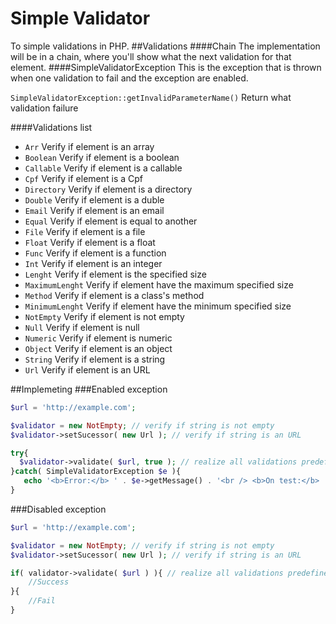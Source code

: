 Simple Validator
================

To simple validations in PHP.
##Validations
####Chain
The implementation will be in a chain, where you'll show what the next validation for that element.
####SimpleValidatorException
This is the exception that is thrown when one validation to fail and the exception are enabled.

``SimpleValidatorException::getInvalidParameterName()``
Return what validation failure

####Validations list
* ``Arr`` Verify if element is an array
* ``Boolean`` Verify if element is a boolean
* ``Callable`` Verify if element is a callable
* ``Cpf`` Verify if element is a Cpf
* ``Directory`` Verify if element is a directory
* ``Double`` Verify if element is a duble
* ``Email`` Verify if element is an email
* ``Equal`` Verify if element is equal to another
* ``File`` Verify if element is a file
* ``Float`` Verify if element is a float
* ``Func`` Verify if element is a function
* ``Int`` Verify if element is an integer
* ``Lenght`` Verify if element is the specified size
* ``MaximumLenght`` Verify if element have the maximum specified size
* ``Method`` Verify if element is a class's method
* ``MinimumLenght`` Verify if element have the minimum specified size
* ``NotEmpty`` Verify if element is not empty
* ``Null`` Verify if element is null
* ``Numeric`` Verify if element is numeric
* ``Object`` Verify if element is an object
* ``String`` Verify if element is a string
* ``Url`` Verify if element is an URL

##Implemeting
###Enabled exception
```php
$url = 'http://example.com';

$validator = new NotEmpty; // verify if string is not empty
$validator->setSucessor( new Url ); // verify if string is an URL

try{
  $validator->validate( $url, true ); // realize all validations predefined
}catch( SimpleValidatorException $e ){
   echo '<b>Error:</b> ' . $e->getMessage() . '<br /> <b>On test:</b> ' . $e->getInvalidParameterName();
}
```
###Disabled exception
```php
$url = 'http://example.com';

$validator = new NotEmpty; // verify if string is not empty
$validator->setSucessor( new Url ); // verify if string is an URL

if( validator->validate( $url ) ){ // realize all validations predefined
    //Success
}{
    //Fail
}
```
